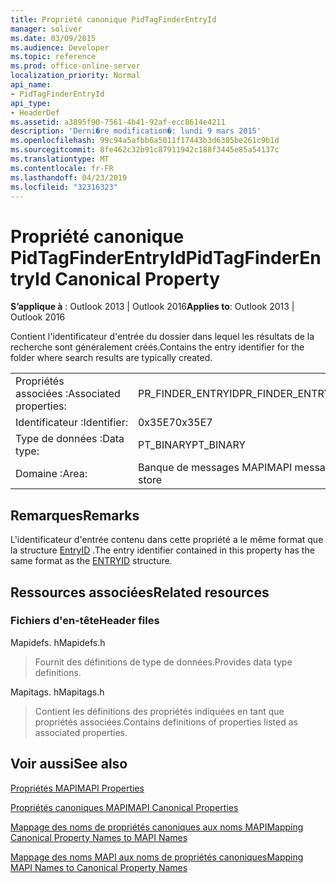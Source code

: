 ```yaml
---
title: Propriété canonique PidTagFinderEntryId
manager: soliver
ms.date: 03/09/2015
ms.audience: Developer
ms.topic: reference
ms.prod: office-online-server
localization_priority: Normal
api_name:
- PidTagFinderEntryId
api_type:
- HeaderDef
ms.assetid: a3895f90-7561-4b41-92af-ecc8614e4211
description: 'Derni�re modification�: lundi 9 mars 2015'
ms.openlocfilehash: 99c94a5afbb6a5011f17443b3d6305be261c9b1d
ms.sourcegitcommit: 8fe462c32b91c87911942c188f3445e85a54137c
ms.translationtype: MT
ms.contentlocale: fr-FR
ms.lasthandoff: 04/23/2019
ms.locfileid: "32316323"
---
```

# <a name="pidtagfinderentryid-canonical-property"></a><span data-ttu-id="afaf2-103">Propriété canonique PidTagFinderEntryId</span><span class="sxs-lookup"><span data-stu-id="afaf2-103">PidTagFinderEntryId Canonical Property</span></span>

  
  
<span data-ttu-id="afaf2-104">**S’applique à** : Outlook 2013 | Outlook 2016</span><span class="sxs-lookup"><span data-stu-id="afaf2-104">**Applies to**: Outlook 2013 | Outlook 2016</span></span> 
  
<span data-ttu-id="afaf2-105">Contient l'identificateur d'entrée du dossier dans lequel les résultats de la recherche sont généralement créés.</span><span class="sxs-lookup"><span data-stu-id="afaf2-105">Contains the entry identifier for the folder where search results are typically created.</span></span>
  
|||
|:-----|:-----|
|<span data-ttu-id="afaf2-106">Propriétés associées :</span><span class="sxs-lookup"><span data-stu-id="afaf2-106">Associated properties:</span></span>  <br/> |<span data-ttu-id="afaf2-107">PR_FINDER_ENTRYID</span><span class="sxs-lookup"><span data-stu-id="afaf2-107">PR_FINDER_ENTRYID</span></span>  <br/> |
|<span data-ttu-id="afaf2-108">Identificateur :</span><span class="sxs-lookup"><span data-stu-id="afaf2-108">Identifier:</span></span>  <br/> |<span data-ttu-id="afaf2-109">0x35E7</span><span class="sxs-lookup"><span data-stu-id="afaf2-109">0x35E7</span></span>  <br/> |
|<span data-ttu-id="afaf2-110">Type de données :</span><span class="sxs-lookup"><span data-stu-id="afaf2-110">Data type:</span></span>  <br/> |<span data-ttu-id="afaf2-111">PT_BINARY</span><span class="sxs-lookup"><span data-stu-id="afaf2-111">PT_BINARY</span></span>  <br/> |
|<span data-ttu-id="afaf2-112">Domaine :</span><span class="sxs-lookup"><span data-stu-id="afaf2-112">Area:</span></span>  <br/> |<span data-ttu-id="afaf2-113">Banque de messages MAPI</span><span class="sxs-lookup"><span data-stu-id="afaf2-113">MAPI message store</span></span>  <br/> |
   
## <a name="remarks"></a><span data-ttu-id="afaf2-114">Remarques</span><span class="sxs-lookup"><span data-stu-id="afaf2-114">Remarks</span></span>

<span data-ttu-id="afaf2-115">L'identificateur d'entrée contenu dans cette propriété a le même format que la structure [EntryID](entryid.md) .</span><span class="sxs-lookup"><span data-stu-id="afaf2-115">The entry identifier contained in this property has the same format as the [ENTRYID](entryid.md) structure.</span></span> 
  
## <a name="related-resources"></a><span data-ttu-id="afaf2-116">Ressources associées</span><span class="sxs-lookup"><span data-stu-id="afaf2-116">Related resources</span></span>

### <a name="header-files"></a><span data-ttu-id="afaf2-117">Fichiers d'en-tête</span><span class="sxs-lookup"><span data-stu-id="afaf2-117">Header files</span></span>

<span data-ttu-id="afaf2-118">Mapidefs. h</span><span class="sxs-lookup"><span data-stu-id="afaf2-118">Mapidefs.h</span></span>
  
> <span data-ttu-id="afaf2-119">Fournit des définitions de type de données.</span><span class="sxs-lookup"><span data-stu-id="afaf2-119">Provides data type definitions.</span></span>
    
<span data-ttu-id="afaf2-120">Mapitags. h</span><span class="sxs-lookup"><span data-stu-id="afaf2-120">Mapitags.h</span></span>
  
> <span data-ttu-id="afaf2-121">Contient les définitions des propriétés indiquées en tant que propriétés associées.</span><span class="sxs-lookup"><span data-stu-id="afaf2-121">Contains definitions of properties listed as associated properties.</span></span>
    
## <a name="see-also"></a><span data-ttu-id="afaf2-122">Voir aussi</span><span class="sxs-lookup"><span data-stu-id="afaf2-122">See also</span></span>



[<span data-ttu-id="afaf2-123">Propriétés MAPI</span><span class="sxs-lookup"><span data-stu-id="afaf2-123">MAPI Properties</span></span>](mapi-properties.md)
  
[<span data-ttu-id="afaf2-124">Propriétés canoniques MAPI</span><span class="sxs-lookup"><span data-stu-id="afaf2-124">MAPI Canonical Properties</span></span>](mapi-canonical-properties.md)
  
[<span data-ttu-id="afaf2-125">Mappage des noms de propriétés canoniques aux noms MAPI</span><span class="sxs-lookup"><span data-stu-id="afaf2-125">Mapping Canonical Property Names to MAPI Names</span></span>](mapping-canonical-property-names-to-mapi-names.md)
  
[<span data-ttu-id="afaf2-126">Mappage des noms MAPI aux noms de propriétés canoniques</span><span class="sxs-lookup"><span data-stu-id="afaf2-126">Mapping MAPI Names to Canonical Property Names</span></span>](mapping-mapi-names-to-canonical-property-names.md)

